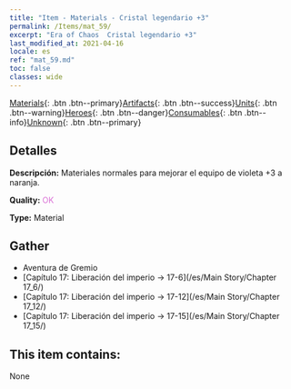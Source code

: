 ```yaml
---
title: "Item - Materials - Cristal legendario +3"
permalink: /Items/mat_59/
excerpt: "Era of Chaos  Cristal legendario +3"
last_modified_at: 2021-04-16
locale: es
ref: "mat_59.md"
toc: false
classes: wide
---
```

 [Materials](/es/Items/){: .btn .btn--primary}[Artifacts](/es/Items/Artifacts/){: .btn .btn--success}[Units](/es/Items/Units/){: .btn .btn--warning}[Heroes](/es/Items/Heroes/){: .btn .btn--danger}[Consumables](/es/Items/Consumables/){: .btn .btn--info}[Unknown](/es/Items/Unknown/){: .btn .btn--primary}

## Detalles
 **Descripción:** Materiales normales para mejorar el equipo de violeta +3 a naranja.

 **Quality:** <span style="color: #DA70D6">OK</span>

 **Type:** Material

## Gather

*    Aventura de Gremio 
*    [Capítulo 17: Liberación del imperio -> 17-6](/es/Main Story/Chapter 17_6/) 
*    [Capítulo 17: Liberación del imperio -> 17-12](/es/Main Story/Chapter 17_12/) 
*    [Capítulo 17: Liberación del imperio -> 17-15](/es/Main Story/Chapter 17_15/) 

## This item contains:

  None

